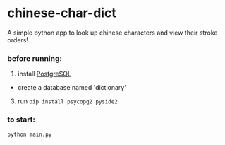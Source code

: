 # chinese-char-dict
A simple python app to look up chinese characters and view their stroke orders!

### before running: 

1. install [PostgreSQL](https://www.postgresql.org/download/)

- create a database named 'dictionary'

3. run `pip install psycopg2 pyside2`

### to start:

`python main.py`
